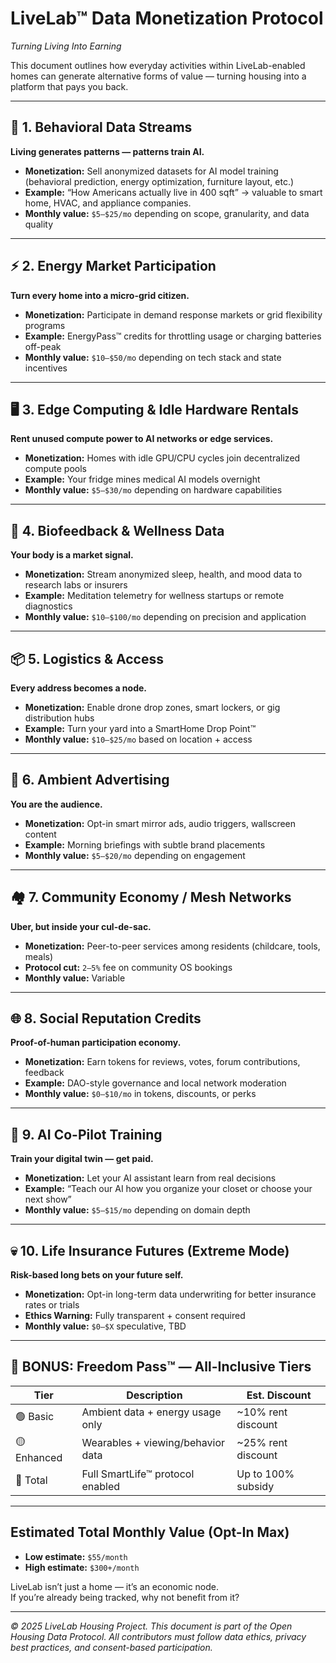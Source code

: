 # LiveLab™ Data Monetization Protocol  
*Turning Living Into Earning*

This document outlines how everyday activities within LiveLab-enabled homes can generate alternative forms of value — turning housing into a platform that pays you back.

---

## 🧠 1. Behavioral Data Streams
**Living generates patterns — patterns train AI.**  
- **Monetization:** Sell anonymized datasets for AI model training (behavioral prediction, energy optimization, furniture layout, etc.)  
- **Example:** “How Americans actually live in 400 sqft” → valuable to smart home, HVAC, and appliance companies.  
- **Monthly value:** `$5–$25/mo` depending on scope, granularity, and data quality

---

## ⚡ 2. Energy Market Participation
**Turn every home into a micro-grid citizen.**  
- **Monetization:** Participate in demand response markets or grid flexibility programs  
- **Example:** EnergyPass™ credits for throttling usage or charging batteries off-peak  
- **Monthly value:** `$10–$50/mo` depending on tech stack and state incentives

---

## 🖥️ 3. Edge Computing & Idle Hardware Rentals
**Rent unused compute power to AI networks or edge services.**  
- **Monetization:** Homes with idle GPU/CPU cycles join decentralized compute pools  
- **Example:** Your fridge mines medical AI models overnight  
- **Monthly value:** `$5–$30/mo` depending on hardware capabilities

---

## 🧘 4. Biofeedback & Wellness Data
**Your body is a market signal.**  
- **Monetization:** Stream anonymized sleep, health, and mood data to research labs or insurers  
- **Example:** Meditation telemetry for wellness startups or remote diagnostics  
- **Monthly value:** `$10–$100/mo` depending on precision and application

---

## 📦 5. Logistics & Access
**Every address becomes a node.**  
- **Monetization:** Enable drone drop zones, smart lockers, or gig distribution hubs  
- **Example:** Turn your yard into a SmartHome Drop Point™  
- **Monthly value:** `$10–$25/mo` based on location + access

---

## 👀 6. Ambient Advertising
**You are the audience.**  
- **Monetization:** Opt-in smart mirror ads, audio triggers, wallscreen content  
- **Example:** Morning briefings with subtle brand placements  
- **Monthly value:** `$5–$20/mo` depending on engagement

---

## 🏘️ 7. Community Economy / Mesh Networks
**Uber, but inside your cul-de-sac.**  
- **Monetization:** Peer-to-peer services among residents (childcare, tools, meals)  
- **Protocol cut:** `2–5%` fee on community OS bookings  
- **Monthly value:** Variable

---

## 🌐 8. Social Reputation Credits
**Proof-of-human participation economy.**  
- **Monetization:** Earn tokens for reviews, votes, forum contributions, feedback  
- **Example:** DAO-style governance and local network moderation  
- **Monthly value:** `$0–$10/mo` in tokens, discounts, or perks

---

## 🧾 9. AI Co-Pilot Training
**Train your digital twin — get paid.**  
- **Monetization:** Let your AI assistant learn from real decisions  
- **Example:** “Teach our AI how you organize your closet or choose your next show”  
- **Monthly value:** `$5–$15/mo` depending on domain depth

---

## 💀 10. Life Insurance Futures (Extreme Mode)
**Risk-based long bets on your future self.**  
- **Monetization:** Opt-in long-term data underwriting for better insurance rates or trials  
- **Ethics Warning:** Fully transparent + consent required  
- **Monthly value:** `$0–$X` speculative, TBD

---

## 🔐 BONUS: Freedom Pass™ — All-Inclusive Tiers

| Tier | Description | Est. Discount |
|------|-------------|----------------|
| 🟢 Basic | Ambient data + energy usage only | ~10% rent discount |
| 🟡 Enhanced | Wearables + viewing/behavior data | ~25% rent discount |
| 🔴 Total | Full SmartLife™ protocol enabled | Up to 100% subsidy |

---

## Estimated Total Monthly Value (Opt-In Max)
- **Low estimate:** `$55/month`
- **High estimate:** `$300+/month`

LiveLab isn’t just a home — it’s an economic node.  
If you’re already being tracked, why not benefit from it?

---

*© 2025 LiveLab Housing Project. This document is part of the Open Housing Data Protocol. All contributors must follow data ethics, privacy best practices, and consent-based participation.*
